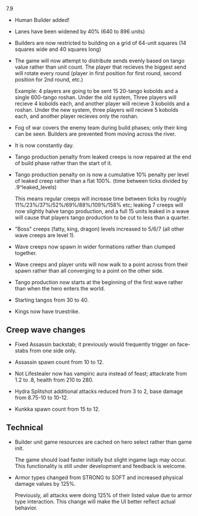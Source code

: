 7.9

- Human Builder added!

- Lanes have been widened by 40% (640 to 896 units)

- Builders are now restricted to building on a grid of 64-unit squares (14 squares wide and 40 squares long)

- The game will now attempt to distribute sends evenly based on tango value rather than unit count. The player that recieves the biggest send will rotate every round (player in first position for first round, second position for 2nd round, etc.)
  
  Example: 4 players are going to be sent 15 20-tango kobolds and a single 600-tango roshan. Under the old system, Three players will recieve 4 kobolds each, and another player will recieve 3 kobolds and a roshan. Under the new system, three players will recieve 5 kobolds each, and another player recieves only the roshan.
	
- Fog of war covers the enemy team during build phases; only their king can be seen. Builders are prevented from moving across the river.

- It is now constantly day.

- Tango production penalty from leaked creeps is now repaired at the end of build phase rather than the start of it.

- Tango production penalty on is now a cumulative 10% penalty per level of leaked creep rather than a flat 100%. (time between ticks divided by .9^leaked_levels)

	This means regular creeps will increase time between ticks by roughly 11%/23%/37%/52%/69%/88%/109%/158% etc; leaking 7 creeps will now slightly halve tango production, and a full 15 units leaked in a wave will cause that players tango production to be cut to less than a quarter.
	
- "Boss" creeps (fatty, king, dragon) levels increased to 5/6/7 (all other wave creeps are level 1).

- Wave creeps now spawn in wider formations rather than clumped together.

- Wave creeps and player units will now walk to a point across from their spawn rather than all converging to a point on the other side.

- Tango production now starts at the beginning of the first wave rather than when the hero enters the world.

- Starting tangos from 30 to 40.

- Kings now have truestrike.

## Creep wave changes

- Fixed Assassin backstab; it previously would frequently trigger on face-stabs from one side only.

- Assassin spawn count from 10 to 12.

- Not Lifestealer now has vampiric aura instead of feast; attackrate from 1.2 to .8, health from 210 to 280.

- Hydra Splitshot additional attacks reduced from 3 to 2, base damage from 8.75-10 to 10-12.

- Kunkka spawn count from 15 to 12.

## Technical
- Builder unit game resources are cached on hero select rather than game init.

	The game should load faster initially but slight ingame lags may occur. This functionality is still under development and feedback is welcome.

- Armor types changed from STRONG to SOFT and increased physical damage values by 125%.

	Previously, all attacks were doing 125% of their listed value due to armor type interaction. This change will make the UI better reflect actual behavior.

